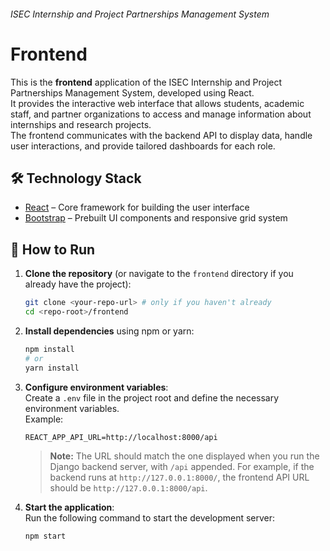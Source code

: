 ###### ISEC Internship and Project Partnerships Management System
# Frontend

This is the **frontend** application of the ISEC Internship and Project Partnerships Management System, developed using React.  
It provides the interactive web interface that allows students, academic staff, and partner organizations to access and manage information about internships and research projects.  
The frontend communicates with the backend API to display data, handle user interactions, and provide tailored dashboards for each role.



## 🛠️ Technology Stack

- [React](https://reactjs.org/) – Core framework for building the user interface
- [Bootstrap](https://getbootstrap.com/) – Prebuilt UI components and responsive grid system


## 🚀 How to Run

1. **Clone the repository** (or navigate to the `frontend` directory if you already have the project):
    ```bash
    git clone <your-repo-url> # only if you haven't already
    cd <repo-root>/frontend
    ```

2. **Install dependencies** using npm or yarn:
    ```bash
    npm install
    # or
    yarn install
    ```

3. **Configure environment variables**:  
    Create a `.env` file in the project root and define the necessary environment variables.  
    Example:
    ```env
    REACT_APP_API_URL=http://localhost:8000/api
    ```
    > **Note:** The URL should match the one displayed when you run the Django backend server, with `/api` appended. For example, if the backend runs at `http://127.0.0.1:8000/`, the frontend API URL should be `http://127.0.0.1:8000/api`.

4. **Start the application**:  
    Run the following command to start the development server:  
    ```bash
    npm start
    ```